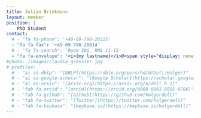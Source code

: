 ```yaml
---
title: Julian Brinkmann
layout: member
position: |
    PhD Student
contact:
  # - "fa fa-phone": '+49-69-798-28325'
  - "fa fa-fax": '+49-69-798-28814'
  # - "fa fa-search": 'Room 301, RMS 11-15'
  - "fa fa-envelope": '<i>{my lastname}</i>@<span style="display: none;">ignoreme-</span><span>em.uni-frankfurt.de</span>'
#photo: /images/claudia_gressler.jpg
# profiles:
  # - "ai ai-dblp": "[DBLP](https://dblp.org/pers/hd/d/Dell:Holger)"
  # - "ai ai-google-scholar": "[Google Scholar](https://scholar.google.de/citations?user=zcZSZ4MAAAAJ)"
  # - "ai ai-arxiv": "[arxiv.org](https://arxiv.org/a/dell_h_1)"
  # - "fab fa-orcid": "[orcid](https://orcid.org/0000-0001-8955-0786)"
  # - "fab fa-github": "[Github](https://github.com/holgerdell)"
  # - "fab fa-twitter": "[Twitter](https://twitter.com/holgerdell)"
  # - "fab fa-keybase": "[keybase.io](https://keybase.io/holgerdell)"
---
```

